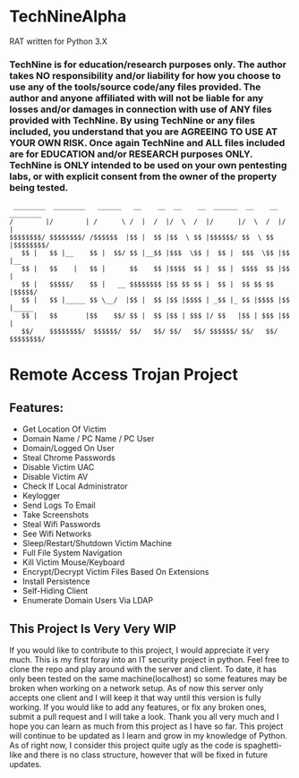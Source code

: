 # TechNineAlpha
RAT written for Python 3.X

### TechNine is for education/research purposes only. The author takes NO responsibility and/or liability for how you choose to use any of the tools/source code/any files provided. The author and anyone affiliated with will not be liable for any losses and/or damages in connection with use of ANY files provided with TechNine. By using TechNine or any files included, you understand that you are AGREEING TO USE AT YOUR OWN RISK. Once again TechNine and ALL files included are for EDUCATION and/or RESEARCH purposes ONLY. TechNine is ONLY intended to be used on your own pentesting labs, or with explicit consent from the owner of the property being tested.

     ________  ________   ______   __    __  __    __  ______  __    __  ________
    /        |/        | /      \ /  |  /  |/  \  /  |/      |/  \  /  |/        |
    $$$$$$$$/ $$$$$$$$/ /$$$$$$  |$$ |  $$ |$$  \ $$ |$$$$$$/ $$  \ $$ |$$$$$$$$/ 
       $$ |   $$ |__    $$ |  $$/ $$ |__$$ |$$$  \$$ |  $$ |  $$$  \$$ |$$ |__    
       $$ |   $$    |   $$ |      $$    $$ |$$$$  $$ |  $$ |  $$$$  $$ |$$    |   
       $$ |   $$$$$/    $$ |   __ $$$$$$$$ |$$ $$ $$ |  $$ |  $$ $$ $$ |$$$$$/    
       $$ |   $$ |_____ $$ \__/  |$$ |  $$ |$$ |$$$$ | _$$ |_ $$ |$$$$ |$$ |_____ 
       $$ |   $$       |$$    $$/ $$ |  $$ |$$ | $$$ |/ $$   |$$ | $$$ |$$       |
       $$/    $$$$$$$$/  $$$$$$/  $$/   $$/ $$/   $$/ $$$$$$/ $$/   $$/ $$$$$$$$/
# Remote Access Trojan Project

## Features:

- Get Location Of Victim
- Domain Name / PC Name / PC User
- Domain/Logged On User
- Steal Chrome Passwords
- Disable Victim UAC
- Disable Victim AV
- Check If Local Administrator
- Keylogger
- Send Logs To Email
- Take Screenshots
- Steal Wifi Passwords
- See Wifi Networks
- Sleep/Restart/Shutdown Victim Machine
- Full File System Navigation
- Kill Victim Mouse/Keyboard
- Encrypt/Decrypt Victim Files Based On Extensions
- Install Persistence
- Self-Hiding Client
- Enumerate Domain Users Via LDAP

## This Project Is Very Very WIP

If you would like to contribute to this project, I would appreciate it very much. This is my first foray into an IT security project in python. Feel free to clone the repo and play around with the server and client. To date, it has only been tested on the same machine(localhost) so some features may be broken when working on a network setup. As of now this server only accepts one client and I will keep it that way until this version is fully working. If you would like to add any features, or fix any broken ones, submit a pull request and I will take a look. Thank you all very much and I hope you can learn as much from this project as I have so far. This project will continue to be updated as I learn and grow in my knowledge of Python. As of right now, I consider this project quite ugly as the code is spaghetti-like and there is no class structure, however that will be fixed in future updates.

